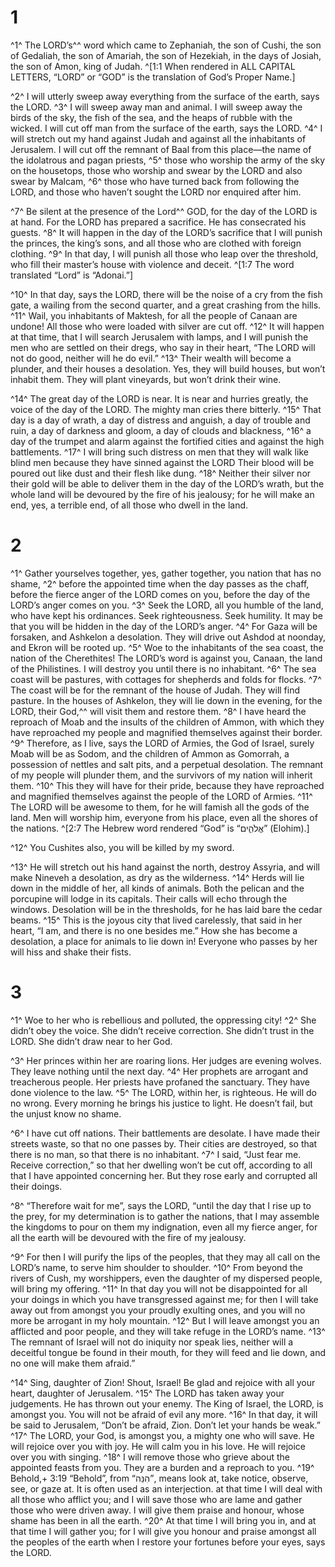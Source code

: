 # 1 
^1^ The LORD’s^^ word which came to Zephaniah, the son of Cushi, the son of Gedaliah, the son of Amariah, the son of Hezekiah, in the days of Josiah, the son of Amon, king of Judah. 
^[1:1 When rendered in ALL CAPITAL LETTERS, “LORD” or “GOD” is the translation of God’s Proper Name.]

^2^ I will utterly sweep away everything from the surface of the earth, says the LORD. ^3^ I will sweep away man and animal. I will sweep away the birds of the sky, the fish of the sea, and the heaps of rubble with the wicked. I will cut off man from the surface of the earth, says the LORD. ^4^ I will stretch out my hand against Judah and against all the inhabitants of Jerusalem. I will cut off the remnant of Baal from this place—the name of the idolatrous and pagan priests, ^5^ those who worship the army of the sky on the housetops, those who worship and swear by the LORD and also swear by Malcam, ^6^ those who have turned back from following the LORD, and those who haven’t sought the LORD nor enquired after him. 

^7^ Be silent at the presence of the Lord^^ GOD, for the day of the LORD is at hand. For the LORD has prepared a sacrifice. He has consecrated his guests. ^8^ It will happen in the day of the LORD’s sacrifice that I will punish the princes, the king’s sons, and all those who are clothed with foreign clothing. ^9^ In that day, I will punish all those who leap over the threshold, who fill their master’s house with violence and deceit. 
^[1:7 The word translated “Lord” is “Adonai.”]

^10^ In that day, says the LORD, there will be the noise of a cry from the fish gate, a wailing from the second quarter, and a great crashing from the hills. ^11^ Wail, you inhabitants of Maktesh, for all the people of Canaan are undone! All those who were loaded with silver are cut off. ^12^ It will happen at that time, that I will search Jerusalem with lamps, and I will punish the men who are settled on their dregs, who say in their heart, “The LORD will not do good, neither will he do evil.” ^13^ Their wealth will become a plunder, and their houses a desolation. Yes, they will build houses, but won’t inhabit them. They will plant vineyards, but won’t drink their wine. 

^14^ The great day of the LORD is near. It is near and hurries greatly, the voice of the day of the LORD. The mighty man cries there bitterly. ^15^ That day is a day of wrath, a day of distress and anguish, a day of trouble and ruin, a day of darkness and gloom, a day of clouds and blackness, ^16^ a day of the trumpet and alarm against the fortified cities and against the high battlements. ^17^ I will bring such distress on men that they will walk like blind men because they have sinned against the LORD Their blood will be poured out like dust and their flesh like dung. ^18^ Neither their silver nor their gold will be able to deliver them in the day of the LORD’s wrath, but the whole land will be devoured by the fire of his jealousy; for he will make an end, yes, a terrible end, of all those who dwell in the land. 

# 2 
^1^ Gather yourselves together, yes, gather together, you nation that has no shame, ^2^ before the appointed time when the day passes as the chaff, before the fierce anger of the LORD comes on you, before the day of the LORD’s anger comes on you. ^3^ Seek the LORD, all you humble of the land, who have kept his ordinances. Seek righteousness. Seek humility. It may be that you will be hidden in the day of the LORD’s anger. ^4^ For Gaza will be forsaken, and Ashkelon a desolation. They will drive out Ashdod at noonday, and Ekron will be rooted up. ^5^ Woe to the inhabitants of the sea coast, the nation of the Cherethites! The LORD’s word is against you, Canaan, the land of the Philistines. I will destroy you until there is no inhabitant. ^6^ The sea coast will be pastures, with cottages for shepherds and folds for flocks. ^7^ The coast will be for the remnant of the house of Judah. They will find pasture. In the houses of Ashkelon, they will lie down in the evening, for the LORD, their God,^^ will visit them and restore them. ^8^ I have heard the reproach of Moab and the insults of the children of Ammon, with which they have reproached my people and magnified themselves against their border. ^9^ Therefore, as I live, says the LORD of Armies, the God of Israel, surely Moab will be as Sodom, and the children of Ammon as Gomorrah, a possession of nettles and salt pits, and a perpetual desolation. The remnant of my people will plunder them, and the survivors of my nation will inherit them. ^10^ This they will have for their pride, because they have reproached and magnified themselves against the people of the LORD of Armies. ^11^ The LORD will be awesome to them, for he will famish all the gods of the land. Men will worship him, everyone from his place, even all the shores of the nations. 
^[2:7 The Hebrew word rendered “God” is “אֱלֹהִ֑ים” (Elohim).]

^12^ You Cushites also, you will be killed by my sword. 

^13^ He will stretch out his hand against the north, destroy Assyria, and will make Nineveh a desolation, as dry as the wilderness. ^14^ Herds will lie down in the middle of her, all kinds of animals. Both the pelican and the porcupine will lodge in its capitals. Their calls will echo through the windows. Desolation will be in the thresholds, for he has laid bare the cedar beams. ^15^ This is the joyous city that lived carelessly, that said in her heart, “I am, and there is no one besides me.” How she has become a desolation, a place for animals to lie down in! Everyone who passes by her will hiss and shake their fists. 

# 3 
^1^ Woe to her who is rebellious and polluted, the oppressing city! ^2^ She didn’t obey the voice. She didn’t receive correction. She didn’t trust in the LORD. She didn’t draw near to her God. 

^3^ Her princes within her are roaring lions. Her judges are evening wolves. They leave nothing until the next day. ^4^ Her prophets are arrogant and treacherous people. Her priests have profaned the sanctuary. They have done violence to the law. ^5^ The LORD, within her, is righteous. He will do no wrong. Every morning he brings his justice to light. He doesn’t fail, but the unjust know no shame. 

^6^ I have cut off nations. Their battlements are desolate. I have made their streets waste, so that no one passes by. Their cities are destroyed, so that there is no man, so that there is no inhabitant. ^7^ I said, “Just fear me. Receive correction,” so that her dwelling won’t be cut off, according to all that I have appointed concerning her. But they rose early and corrupted all their doings. 

^8^ “Therefore wait for me”, says the LORD, “until the day that I rise up to the prey, for my determination is to gather the nations, that I may assemble the kingdoms to pour on them my indignation, even all my fierce anger, for all the earth will be devoured with the fire of my jealousy. 

^9^ For then I will purify the lips of the peoples, that they may all call on the LORD’s name, to serve him shoulder to shoulder. ^10^ From beyond the rivers of Cush, my worshippers, even the daughter of my dispersed people, will bring my offering. ^11^ In that day you will not be disappointed for all your doings in which you have transgressed against me; for then I will take away out from amongst you your proudly exulting ones, and you will no more be arrogant in my holy mountain. ^12^ But I will leave amongst you an afflicted and poor people, and they will take refuge in the LORD’s name. ^13^ The remnant of Israel will not do iniquity nor speak lies, neither will a deceitful tongue be found in their mouth, for they will feed and lie down, and no one will make them afraid.” 

^14^ Sing, daughter of Zion! Shout, Israel! Be glad and rejoice with all your heart, daughter of Jerusalem. ^15^ The LORD has taken away your judgements. He has thrown out your enemy. The King of Israel, the LORD, is amongst you. You will not be afraid of evil any more. ^16^ In that day, it will be said to Jerusalem, “Don’t be afraid, Zion. Don’t let your hands be weak.” ^17^ The LORD, your God, is amongst you, a mighty one who will save. He will rejoice over you with joy. He will calm you in his love. He will rejoice over you with singing. ^18^ I will remove those who grieve about the appointed feasts from you. They are a burden and a reproach to you. ^19^ Behold,+ 3:19 “Behold”, from “הִנֵּה”, means look at, take notice, observe, see, or gaze at. It is often used as an interjection. at that time I will deal with all those who afflict you; and I will save those who are lame and gather those who were driven away. I will give them praise and honour, whose shame has been in all the earth. ^20^ At that time I will bring you in, and at that time I will gather you; for I will give you honour and praise amongst all the peoples of the earth when I restore your fortunes before your eyes, says the LORD. 